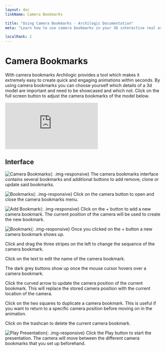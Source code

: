 ```yaml
---
layout: doc
linkName: Camera Bookmarks

title: "Using Camera Bookmarks - Archilogic Documentation"
meta: "Learn how to use camera bookmarks in your 3D interactive real estate model. Check out the Archilogic documentation."

localRank: 2
---
```

# Camera Bookmarks
With camera bookmarks Archilogic provides a tool which makes it extremely easy to create quick and engaging animations within seconds. By using camera bookmarks you can choose yourself which details of a 3d model are important and need to be showcased and which not. Click on the full screen button to adjust the camera bookmarks of the model below.

<div class="embed-responsive embed-responsive-4by3" style="margin-bottom: 10px">
  <iframe src="http://beta.archilogic.com/fhK6cQ?mode=view&main-menu=interior&view-menu=camera-bookmarks&presentation=loop" frameBorder="0" onmousewheel="false" allowfullscreen mozallowfullscreen webkitallowfullscreen></iframe>
</div>

## Interface
![Camera Bookmarks]({{site.path}}/assets/images/Navigation-Camera-Bookmarks-Overview.jpg){: .img-responsive}
The camera bookmarks interface contains several bookmarks and additional buttons to add remove, clone or update said bookmarks.

![Bookmarks]({{site.path}}/assets/images/Navigation-Camera-Bookmarks.png){: .img-responsive}
Click on the camera button to open and close the camera bookmarks menu.

![Add Bookmark]({{site.path}}/assets/images/Navigation-Camera-Bookmarks-Add.png){: .img-responsive}
Click on the + button to add a new camera bookmark. The current position of the camera will be used to create the new bookmark.

![Bookmark]({{site.path}}/assets/images/Navigation-Camera-Bookmarks-Bookmark.png){: .img-responsive}
Once you clicked on the + button a new camera bookmark shows up.

Click and drag the three stripes on the left to change the sequence of the camera bookmark.

Click on the text to edit the name of the camera bookmark.

The dark grey buttons show up once the mouse cursor hovers over a camera bookmark.

Click the curved arrow to update the camera position of the current bookmark. This will replace the stored camera position with the current location of the camera.

Click on the two squares to duplicate a camera bookmark. This is useful if you want to return to a specific camera position before moving on in the animation.

Click on the trashcan to delete the current camera bookmark.

![Play Presentation]({{site.path}}/assets/images/Navigation-Camera-Bookmarks-Start.png){: .img-responsive}
Click the Play button to start the presentation. The camera will move between the different camera bookmarks that you set up beforehand.
